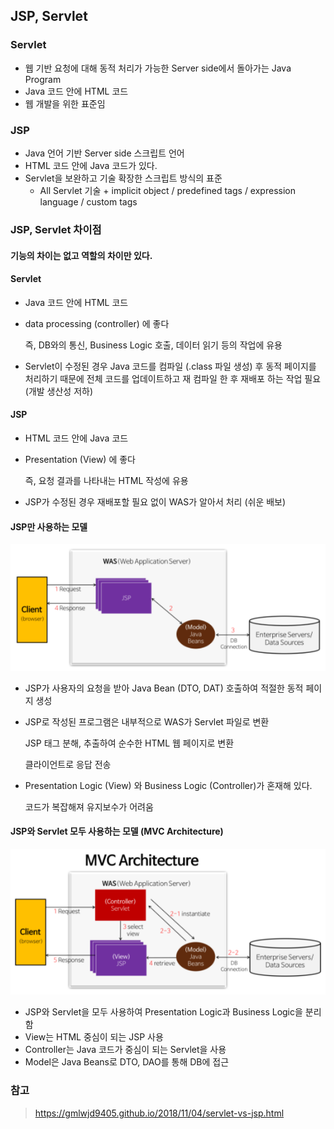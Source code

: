 ## JSP, Servlet



### Servlet

- 웹 기반 요청에 대해 동적 처리가 가능한 Server side에서 돌아가는 Java Program
- Java 코드 안에 HTML 코드
- 웹 개발을 위한 표준임



### JSP

- Java 언어 기반 Server side 스크립트 언어
- HTML 코드 안에 Java 코드가 있다.
- Servlet을 보완하고 기술 확장한 스크립트 방식의 표준
  - All Servlet 기술 + implicit object / predefined tags / expression language / custom tags



### JSP, Servlet 차이점

#### 기능의 차이는 없고 역할의 차이만 있다.



#### Servlet

- Java 코드 안에 HTML 코드

- data processing (controller) 에 좋다

  즉, DB와의 통신, Business Logic 호출, 데이터 읽기 등의 작업에 유용

- Servlet이 수정된 경우 Java 코드를 컴파일 (.class 파일 생성) 후 동적 페이지를 처리하기 때문에 전체 코드를 업데이트하고 재 컴파일 한 후 재배포 하는 작업 필요 (개발 생산성 저하)

#### JSP

- HTML 코드 안에 Java 코드

- Presentation (View) 에 좋다

  즉, 요청 결과를 나타내는 HTML 작성에 유용

- JSP가 수정된 경우 재배포할 필요 없이 WAS가 알아서 처리 (쉬운 배보)



#### JSP만 사용하는 모델

![image-20210906205211431](md-images/image-20210906205211431.png)

- JSP가 사용자의 요청을 받아 Java Bean (DTO, DAT) 호출하여 적절한 동적 페이지 생성

- JSP로 작성된 프로그램은 내부적으로 WAS가 Servlet 파일로 변환

  JSP 태그 분해, 추출하여 순수한 HTML 웹 페이지로 변환

  클라이언트로 응답 전송

- Presentation Logic (View) 와 Business Logic (Controller)가 혼재해 있다.

  코드가 복잡해져 유지보수가 어려움



#### JSP와 Servlet 모두 사용하는 모델 (MVC Architecture)

![image-20210906205224508](md-images/image-20210906205224508.png)

- JSP와 Servlet을 모두 사용하여 Presentation Logic과 Business Logic을 분리함
- View는 HTML 중심이 되는 JSP 사용
- Controller는 Java 코드가 중심이 되는 Servlet을 사용
- Model은 Java Beans로 DTO, DAO를 통해 DB에 접근



### 참고

> https://gmlwjd9405.github.io/2018/11/04/servlet-vs-jsp.html